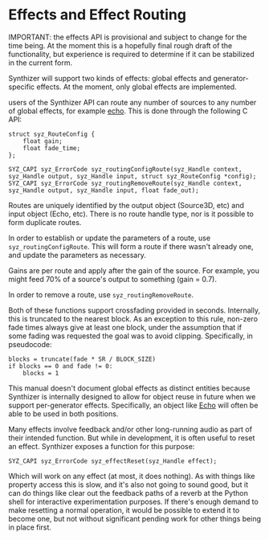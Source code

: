 # Effects and Effect Routing

IMPORTANT: the effects API is provisional and subject to change for the time being.  At the moment this is a hopefully final rough draft of the functionality, but experience is
required to determine if it can be stabilized in the current form.

Synthizer will support two kinds of effects: global effects and generator-specific effects.  At the moment, only global effects are implemented.

users of the Synthizer API can route any number of sources to any number of global effects, for example [echo](../object_reference/echo.md).  This is done through the following C API:

```
struct syz_RouteConfig {
	float gain;
	float fade_time;
};

SYZ_CAPI syz_ErrorCode syz_routingConfigRoute(syz_Handle context, syz_Handle output, syz_Handle input, struct syz_RouteConfig *config);
SYZ_CAPI syz_ErrorCode syz_routingRemoveRoute(syz_Handle context, syz_Handle output, syz_Handle input, float fade_out);
```

Routes are uniquely identified by the output object (Source3D, etc) and input object (Echo, etc).  There is no route handle
type, nor is it possible to form duplicate routes.

In order to establish or update the parameters of a route, use `syz_routingConfigRoute`.  This will form a route if there wasn't already one, and update the parameters
as necessary.

Gains are per route and apply after the gain of the source.
For example, you might feed 70% of a source's output to something (gain = 0.7).

In order to remove a route, use `syz_routingRemoveRoute`.

Both of these functions support crossfading provided in seconds.  Internally, this is truncated to the nearest block.  As an exception to this rule, non-zero fade times always give at least one block,
under the assumption that if some fading was requested the goal was to avoid clipping.  Specifically, in pseudocode:

```
blocks = truncate(fade * SR / BLOCK_SIZE)
if blocks == 0 and fade != 0:
    blocks = 1
```

This manual doesn't document global effects as distinct entities because Synthizer is internally designed to allow for object reuse in future when we support
per-generator effects.  Specifically, an object like [Echo](../object_reference/echo.md) will often be able to be used in both positions.


Many effects involve feedback and/or other long-running audio as part of their intended function. But while in development, it is often useful to reset an effect.  Synthizer exposes a function for this purpose:

```
SYZ_CAPI syz_ErrorCode syz_effectReset(syz_Handle effect);
```

Which will work on any effect (at most, it does nothing).  As with things like property access this is slow, and it's also not going to sound good, but it can do things like clear out the feedback paths of a reverb at the Python shell for interactive experimentation purposes.
If there's enough demand to make resetting a normal operation, it would be possible to extend it to become one, but not without significant pending work for other things being in place first.
